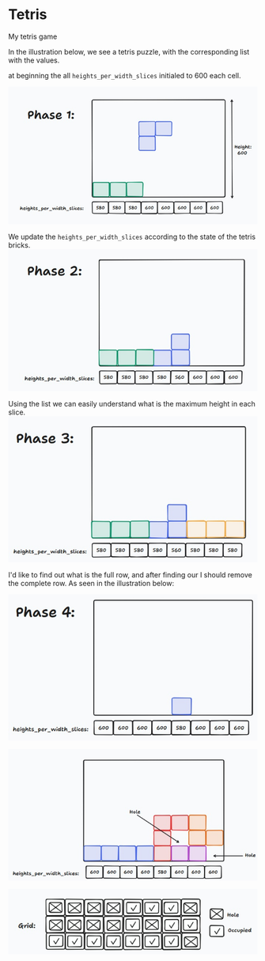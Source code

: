 # Tetris
My tetris game


In the illustration below, we see a tetris puzzle,
with the corresponding list with the values.

at beginning the all `heights_per_width_slices` initialed to 600 each cell.

![gg](images\seq1_phase1.jpg)

We update the `heights_per_width_slices` according to the state of the tetris bricks. 
![gg](images\seq1_phase2.jpg)

Using the list we can easily understand what is the maximum height in each slice. 
![gg](images\seq1_phase3.jpg)

I'd like to find out what is the full row, and after finding our I should remove the complete row.
As seen in the illustration below:

![gg](images\seq1_phase4.jpg)

![gg](images\seq2_a.jpg)

![gg](images\seq2_b_grid.jpg)
